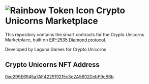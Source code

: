 # ![Rainbow Token Icon](https://arweave.net/2WsHDkuWD-st1_i-tin94XhNMVmnzIPdLXcRS0Ynq14) Crypto Unicorns Marketplace

This repository contains the smart contracts for the Crypto Unicorns Marketplace, built on [EIP-2535 Diamond protocol](https://github.com/mudgen/diamond-3-hardhat).

Developed by Laguna Games for Crypto Unicorns

## Crypto Unicorns NFT Address
[0xe299E6945a7AF422919215c3e2A5802DebF9cB6b](https://xaiscan.io/address/0xe299E6945a7AF422919215c3e2A5802DebF9cB6b)